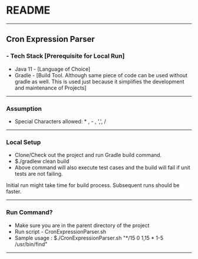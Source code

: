 # README #
---------------------------------------------------------------------------------------------------
Cron Expression Parser
---------------------------------------------------------------------------------------------------
### - Tech Stack [Prerequisite for Local Run] ###

* Java 11 - [Language of Choice]
* Gradle - [Build Tool. Although same piece of code can be used without gradle as well. This is used just because it simplifies the development and maintenance of Projects]

---------------------------------------------------------------------------------------------------
### Assumption ###

* Special Characters allowed: * , - , ',', /

---------------------------------------------------------------------------------------------------
### Local Setup ###

* Clone/Check out the project and run Gradle build command.
* $./gradlew clean build
* Above command will also execute test cases and the build will fail if unit tests are not failing. 

Initial run might take time for build process. 
Subsequent runs should be faster.

---------------------------------------------------------------------------------------------------
### Run Command? ###

* Make sure you are in the parent directory of the project
* Run script - CronExpressionParser.sh
* Sample usage : $./CronExpressionParser.sh "*/15 0 1,15 * 1-5 /usr/bin/find"
---------------------------------------------------------------------------------------------------
